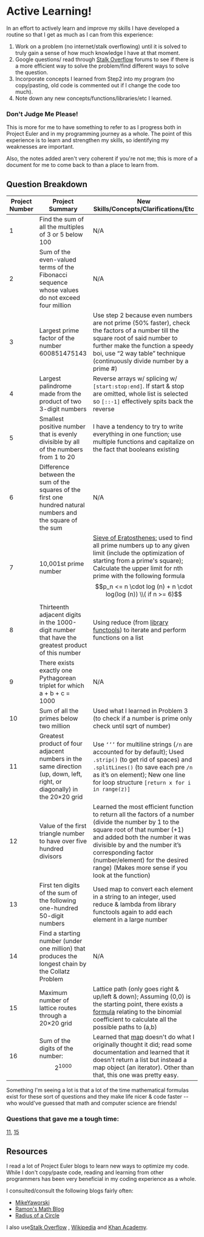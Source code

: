 # Active Learning! 
In an effort to actively learn and improve my skills I have developed a routine so that I get as much as I can from this experience:

 1. Work on a problem (no internet/stalk overflowing) until it is solved to truly gain a sense of how much knowledge I have at that moment. 
 2. Google questions/ read through [Stalk Overflow](https://stackoverflow.com) forums to see if there is a more efficient way to solve the problem/find different ways to solve the question. 
 3. Incorporate concepts I learned from Step2 into my program (no copy/pasting, old code is commented out if I change the code too much). 
 4. Note down any new concepts/functions/libraries/etc I learned. 

### Don't Judge Me Please!

This is more for me to have something to refer to as I progress both in Project Euler and in my programming journey as a whole. The point of this experience is to learn and strengthen my skills, so identifying my weaknesses are important. 

Also, the notes added aren't very coherent if you're not me; this is more of a document for me to come back to than a place to learn from. 
 
## Question Breakdown

|       Project Number          |Project Summary                          |New Skills/Concepts/Clarifications/Etc                         |
|----------------|-------------------------------|-----------------------------|
|1|Find the sum of all the multiples of 3 or 5 below 100          |N/A           |
|2          |Sum of the even-valued terms of the Fibonacci sequence whose values do not exceed four million     |N/A            |
|3         |Largest prime factor of the number 600851475143|Use step 2 because even numbers are not prime (50% faster), check the factors of a number till the square root of said number to further make the function a speedy boi, use “2 way table” technique (continuously divide number by a prime #)|
|4|Largest palindrome made from the product of two 3-digit numbers      |Reverse arrays w/ splicing w/ `[start:stop:end]`. If start & stop are omitted, whole list is selected so `[::-1]` effectively spits back the reverse          |
|5          |Smallest positive number that is evenly divisible by all of the numbers from 1 to 20        |I have a tendency to try to write everything in one function; use multiple functions and capitalize on the fact that booleans existing           |
|6         |Difference between the sum of the squares of the first one hundred natural numbers and the square of the sum|N/A|
|7|10,001st prime number      |[Sieve of Eratosthenes:](https://youtu.be/klcIklsWzrY) used to find all prime numbers up to any given limit (include the optimization of starting from a prime's square); Calculate the upper limit for nth prime with the following formula $$p_n <= n \cdot  log (n) + n \cdot log(log (n))     \\( if n >= 6)$$ |
|8          |Thirteenth adjacent digits in the 1000-digit number that have the greatest product of this number       |Using reduce (from [library functools](https://docs.python.org/3/library/functools.html)) to iterate and perform functions on a list           |
|9         |There exists exactly one Pythagorean triplet for which a + b + c = 1000|N/A|
|10|Sum of all the primes below two million |Used what I learned in Problem 3 (to check if a number is prime only check until sqrt of number)            |
|11          |Greatest product of four adjacent numbers in the same direction (up, down, left, right, or diagonally) in the 20×20 grid   |Use `‘’’` for multiline strings (`/n` are accounted for by default); Used `.strip()` (to get rid of spaces) and `.splitLines()` (to save each pre `/n` as it’s on element); New one line for loop structure `[return x for i in range(z)]`|
|12        |Value of the first triangle number to have over five hundred divisors|Learned the most efficient function to return all the factors of a number (divide the number by 1 to the square root of that number (+1) and added both the number it was divisible by and the number it’s corresponding factor (number/element) for the desired range) (Makes more sense if you look at the function)|
|13 |First ten digits of the sum of the following one-hundred 50-digit numbers        |Used map to convert each element in a string to an integer, used reduce & lambda from library functools again to add each element in a large number            |
|14         |Find a starting number (under one million) that produces the longest chain by the Collatz Problem          |N/A            |
|15         |Maximum number of lattice routes through a 20×20 grid|Lattice path (only goes right & up/left & down); Assuming (0,0) is the starting point, there exists a [formula](https://en.wikipedia.org/wiki/Binomial_coefficient) relating to the binomial coefficient to calculate all the possible paths to (a,b)|
|16         |Sum of the digits of the number: $$ 2^{1000} $$|Learned that [map](https://www.geeksforgeeks.org/python-map-function/) doesn't do what I originally thought it did; read some documentation and learned that it doesn't return a list but instead a map object (an iterator). Other than that, this one was pretty easy.  |


Something I'm seeing a lot is that a lot of the time mathematical formulas exist for these sort of questions and they make life nicer & code faster -- who would've guessed that math and computer science are friends! 

### Questions that gave me a tough time:
[11](https://projecteuler.net/problem=11), [15](https://projecteuler.net/problem=15)

## Resources 

I read a lot of Project Euler blogs to learn new ways to optimize my code. While I don't copy/paste code, reading and learning from other programmers has been very beneficial in my coding experience as a whole. 

I consulted/consult the following blogs fairly often:

 - [MikeYaworski](https://code.mikeyaworski.com/python/project_eu) 
 - [Ramon's Math Blog](https://ramonsmathsblog.wordpress.com/project-euler/) 
 - [Radius of a Circle](https://radiusofcircle.blogspot.com) 


 I also use[Stalk Overflow](https://stackoverflow.com) ,  [Wikipedia](https://www.wikipedia.org) and [Khan Academy](https://www.khanacademy.org). 
